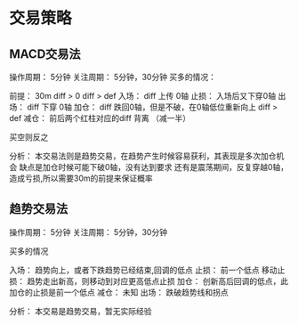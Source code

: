 # 交易策略


## MACD交易法

操作周期： 5分钟
关注周期： 5分钟，30分钟
买多的情况：

前提：  30m diff > 0 diff > def
入场：  diff 上传 0轴
止损：  入场后又下穿0轴
出场：  diff 下穿 0轴
加仓：  diff 跌回0轴，但是不破，在0轴低位重新向上 diff > def 
减仓：  前后两个红柱对应的diff 背离 （减一半）

买空则反之

分析： 
  本交易法则是趋势交易，在趋势产生时候容易获利，其表现是多次加仓机会
  缺点是加仓时候可能下破0轴，没有达到要求
  还有是震荡期间，反复穿越0轴，造成亏损,所以需要30m的前提来保证概率


## 趋势交易法

操作周期： 5分钟
关注周期： 5分钟，30分钟

买多的情况

入场： 趋势向上，或者下跌趋势已经结束,回调的低点
止损： 前一个低点
移动止损： 趋势走出新高，则移动到对应更高低点止损
加仓： 创新高后回调的低点，此加仓的止损是前一个低点
减仓： 未知
出场： 跌破趋势线和拐点

分析： 本交易是趋势交易，暂无实际经验


